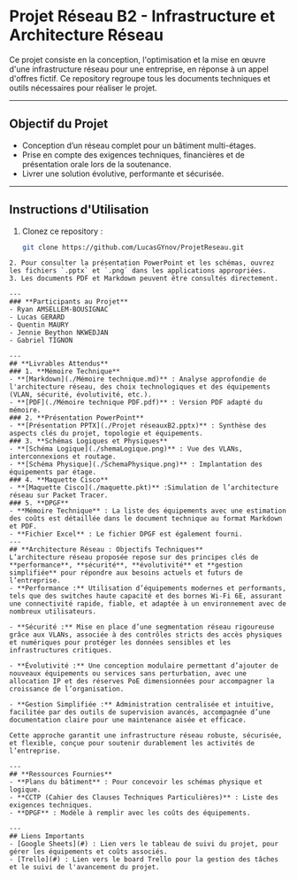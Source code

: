 # Projet Réseau B2 - Infrastructure et Architecture Réseau

Ce projet consiste en la conception, l'optimisation et la mise en œuvre d'une infrastructure réseau pour une entreprise, en réponse à un appel d'offres fictif. Ce repository regroupe tous les documents techniques et outils nécessaires pour réaliser le projet.

---
## **Objectif du Projet**
- Conception d’un réseau complet pour un bâtiment multi-étages.
- Prise en compte des exigences techniques, financières et de présentation orale lors de la soutenance.
- Livrer une solution évolutive, performante et sécurisée.

---
## **Instructions d'Utilisation**
1. Clonez ce repository :  
   ```bash
   git clone https://github.com/LucasGYnov/ProjetReseau.git
````
2. Pour consulter la présentation PowerPoint et les schémas, ouvrez les fichiers `.pptx` et `.png` dans les applications appropriées.
3. Les documents PDF et Markdown peuvent être consultés directement.

---
### **Participants au Projet**
- Ryan AMSELLEM-BOUSIGNAC
- Lucas GERARD
- Quentin MAURY
- Jennie Beython NKWEDJAN
- Gabriel TIGNON

---
## **Livrables Attendus**
### 1. **Mémoire Technique**
- **[Markdown](./Mémoire technique.md)** : Analyse approfondie de l'architecture réseau, des choix technologiques et des équipements (VLAN, sécurité, évolutivité, etc.).
- **[PDF](./Mémoire technique PDF.pdf)** : Version PDF adapté du mémoire.
### 2. **Présentation PowerPoint**
- **[Présentation PPTX](./Projet réseauxB2.pptx)** : Synthèse des aspects clés du projet, topologie et équipements.
### 3. **Schémas Logiques et Physiques**
- **[Schéma Logique](./shemaLogique.png)** : Vue des VLANs, interconnexions et routage.
- **[Schéma Physique](./SchemaPhysique.png)** : Implantation des équipements par étage.
### 4. **Maquette Cisco**
- **[Maquette Cisco](./maquette.pkt)** :Simulation de l’architecture réseau sur Packet Tracer.
### 5. **DPGF**
- **Mémoire Technique** : La liste des équipements avec une estimation des coûts est détaillée dans le document technique au format Markdown et PDF.
- **Fichier Excel** : Le fichier DPGF est également fourni.
---
## **Architecture Réseau : Objectifs Techniques**
L’architecture réseau proposée repose sur des principes clés de **performance**, **sécurité**, **évolutivité** et **gestion simplifiée** pour répondre aux besoins actuels et futurs de l’entreprise.
- **Performance :** Utilisation d’équipements modernes et performants, tels que des switches haute capacité et des bornes Wi-Fi 6E, assurant une connectivité rapide, fiable, et adaptée à un environnement avec de nombreux utilisateurs.
    
- **Sécurité :** Mise en place d’une segmentation réseau rigoureuse grâce aux VLANs, associée à des contrôles stricts des accès physiques et numériques pour protéger les données sensibles et les infrastructures critiques.
    
- **Évolutivité :** Une conception modulaire permettant d’ajouter de nouveaux équipements ou services sans perturbation, avec une allocation IP et des réserves PoE dimensionnées pour accompagner la croissance de l’organisation.
    
- **Gestion Simplifiée :** Administration centralisée et intuitive, facilitée par des outils de supervision avancés, accompagnée d’une documentation claire pour une maintenance aisée et efficace.

Cette approche garantit une infrastructure réseau robuste, sécurisée, et flexible, conçue pour soutenir durablement les activités de l’entreprise.

---
## **Ressources Fournies**
- **Plans du bâtiment** : Pour concevoir les schémas physique et logique.  
- **CCTP (Cahier des Clauses Techniques Particulières)** : Liste des exigences techniques.  
- **DPGF** : Modèle à remplir avec les coûts des équipements.

---
## Liens Importants
- [Google Sheets](#) : Lien vers le tableau de suivi du projet, pour gérer les équipements et coûts associés.
- [Trello](#) : Lien vers le board Trello pour la gestion des tâches et le suivi de l'avancement du projet.

